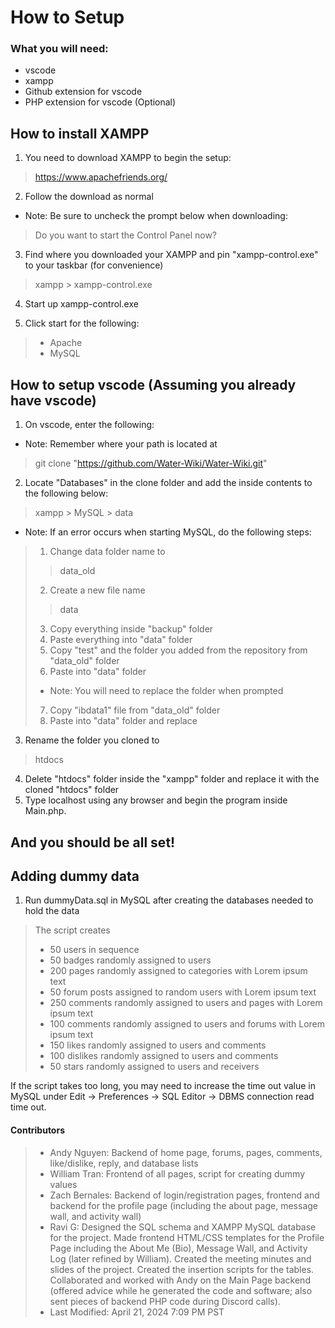 # How to Setup

### What you will need:
- vscode
- xampp
- Github extension for vscode
- PHP extension for vscode (Optional)

## How to install XAMPP

1. You need to download XAMPP to begin the setup:

> https://www.apachefriends.org/

2. Follow the download as normal
- Note: Be sure to uncheck the prompt below when downloading:
> Do you want to start the Control Panel now?

3. Find where you downloaded your XAMPP and pin "xampp-control.exe" to your taskbar (for convenience)
> xampp > xampp-control.exe

4. Start up xampp-control.exe

5. Click start for the following:
> - Apache
> - MySQL

## How to setup vscode (Assuming you already have vscode)
1. On vscode, enter the following:
- Note: Remember where your path is located at
> git clone "https://github.com/Water-Wiki/Water-Wiki.git"

2. Locate "Databases" in the clone folder and add the inside contents to the following below:
> xampp > MySQL > data

- Note: If an error occurs when starting MySQL, do the following steps:
> 1. Change data folder name to
>> data_old
>
> 2. Create a new file name
>> data
>
> 3. Copy everything inside "backup" folder
> 4. Paste everything into "data" folder
> 5. Copy "test" and the folder you added from the repository from "data_old" folder
> 6. Paste into "data" folder
> - Note: You will need to replace the folder when prompted
> 7. Copy "ibdata1" file from "data_old" folder
> 8. Paste into "data" folder and replace

3. Rename the folder you cloned to
> htdocs

4. Delete "htdocs" folder inside the "xampp" folder and replace it with the cloned "htdocs" folder
5. Type localhost using any browser and begin the program inside Main.php.

## And you should be all set!

## Adding dummy data
1. Run dummyData.sql in MySQL after creating the databases needed to hold the data
> The script creates
>- 50 users in sequence
>- 50 badges randomly assigned to users
>- 200 pages randomly assigned to categories with Lorem ipsum text
>- 50 forum posts assigned to random users with Lorem ipsum text
>- 250 comments randomly assigned to users and pages with Lorem ipsum text
>- 100 comments randomly assigned to users and forums with Lorem ipsum text
>- 150 likes randomly assigned to users and comments
>- 100 dislikes randomly assigned to users and comments
>- 50 stars randomly assigned to users and receivers

If the script takes too long, you may need to increase the time out value in MySQL under Edit → Preferences → SQL Editor → DBMS connection read time out.

#### Contributors
>
> - Andy Nguyen: Backend of home page, forums, pages, comments, like/dislike, reply, and database lists
> - William Tran: Frontend of all pages, script for creating dummy values
> - Zach Bernales: Backend of login/registration pages, frontend and backend for the profile page (including the about page, message wall, and activity wall)
> - Ravi G: Designed the SQL schema and XAMPP MySQL database for the project. Made frontend HTML/CSS templates for the Profile Page including the About Me (Bio), Message Wall, and Activity Log (later refined by William). Created the meeting minutes and slides of the project. Created the insertion scripts for the tables. Collaborated and worked with Andy on the Main Page backend (offered advice while he generated the code and software; also sent pieces of backend PHP code during Discord calls).
> - Last Modified: April 21, 2024 7:09 PM PST
